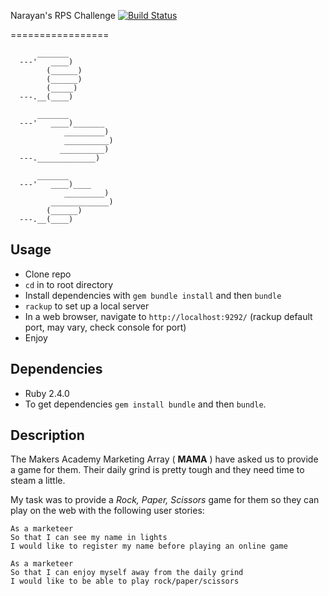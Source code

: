 Narayan's RPS Challenge [![Build Status](https://travis-ci.org/nryn/rps_challenge.svg?branch=master)](https://travis-ci.org/nryn/rps_challenge)

=================

```
      _______
  ---'   ____)
        (______)
        (______)
        (_____)
  ---.__(____)

      _______
  ---'   ____)_______
            _________)
            __________)
           __________)
  ---._____________)

      _______
  ---'   ____)____
            _________)
         _____________)
        (______)
  ---.__(____)

```

  Usage
  ---------

  * Clone repo
  * `cd` in to root directory
  * Install dependencies with `gem bundle install` and then `bundle`
  * `rackup` to set up a local server
  * In a web browser, navigate to `http://localhost:9292/` (rackup default port, may vary, check console for port)
  * Enjoy

  Dependencies
  --------------

  * Ruby 2.4.0
  * To get dependencies `gem install bundle` and then `bundle`.


  Description
  -------------

  The Makers Academy Marketing Array ( **MAMA** ) have asked us to provide a game for them. Their daily grind is pretty tough and they need time to steam a little.

  My task was to provide a _Rock, Paper, Scissors_ game for them so they can play on the web with the following user stories:

  ```
  As a marketeer
  So that I can see my name in lights
  I would like to register my name before playing an online game

  As a marketeer
  So that I can enjoy myself away from the daily grind
  I would like to be able to play rock/paper/scissors
  ```

